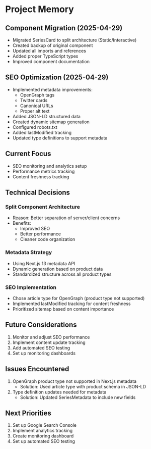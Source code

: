# Project Memory

## Component Migration (2025-04-29)
- Migrated SeriesCard to split architecture (Static/Interactive)
- Created backup of original component
- Updated all imports and references
- Added proper TypeScript types
- Improved component documentation

## SEO Optimization (2025-04-29)
- Implemented metadata improvements:
  - OpenGraph tags
  - Twitter cards
  - Canonical URLs
  - Proper alt text
- Added JSON-LD structured data
- Created dynamic sitemap generation
- Configured robots.txt
- Added lastModified tracking
- Updated type definitions to support metadata

## Current Focus
- SEO monitoring and analytics setup
- Performance metrics tracking
- Content freshness tracking

## Technical Decisions

### Split Component Architecture
- Reason: Better separation of server/client concerns
- Benefits: 
  - Improved SEO
  - Better performance
  - Cleaner code organization

### Metadata Strategy
- Using Next.js 13 metadata API
- Dynamic generation based on product data
- Standardized structure across all product types

### SEO Implementation
- Chose article type for OpenGraph (product type not supported)
- Implemented lastModified tracking for content freshness
- Prioritized sitemap based on content importance

## Future Considerations
1. Monitor and adjust SEO performance
2. Implement content update tracking
3. Add automated SEO testing
4. Set up monitoring dashboards

## Issues Encountered
1. OpenGraph product type not supported in Next.js metadata
   - Solution: Used article type with product schema in JSON-LD
2. Type definition updates needed for metadata
   - Solution: Updated SeriesMetadata to include new fields

## Next Priorities
1. Set up Google Search Console
2. Implement analytics tracking
3. Create monitoring dashboard
4. Set up automated SEO testing
